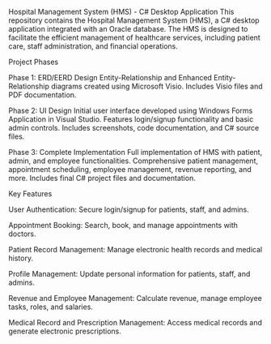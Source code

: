 Hospital Management System (HMS) - C# Desktop Application
This repository contains the Hospital Management System (HMS), a C# desktop application integrated with an Oracle database. The HMS is designed to facilitate the efficient management of healthcare services, including patient care, staff administration, and financial operations.

Project Phases

Phase 1: ERD/EERD Design
Entity-Relationship and Enhanced Entity-Relationship diagrams created using Microsoft Visio.
Includes Visio files and PDF documentation.

Phase 2: UI Design
Initial user interface developed using Windows Forms Application in Visual Studio.
Features login/signup functionality and basic admin controls.
Includes screenshots, code documentation, and C# source files.

Phase 3: Complete Implementation
Full implementation of HMS with patient, admin, and employee functionalities.
Comprehensive patient management, appointment scheduling, employee management, revenue reporting, and more.
Includes final C# project files and documentation.

Key Features

User Authentication: Secure login/signup for patients, staff, and admins.

Appointment Booking: Search, book, and manage appointments with doctors.

Patient Record Management: Manage electronic health records and medical history.

Profile Management: Update personal information for patients, staff, and admins.

Revenue and Employee Management: Calculate revenue, manage employee tasks, roles, and salaries.

Medical Record and Prescription Management: Access medical records and generate electronic prescriptions.


